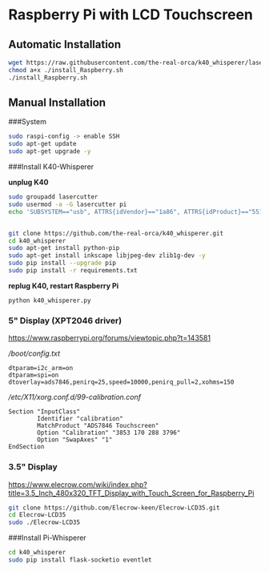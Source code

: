  Raspberry Pi with LCD Touchscreen
====================================

Automatic Installation
----------------------

```bash
wget https://raw.githubusercontent.com/the-real-orca/k40_whisperer/laser_whisperer/install_Raspberry.sh
chmod a+x ./install_Raspberry.sh
./install_Raspberry.sh
```

Manual Installation
-------------------

###System

```bash
sudo raspi-config -> enable SSH
sudo apt-get update
sudo apt-get upgrade -y
```


###Install K40-Whisperer

**unplug K40**

```bash
sudo groupadd lasercutter
sudo usermod -a -G lasercutter pi
echo 'SUBSYSTEM=="usb", ATTRS{idVendor}=="1a86", ATTRS{idProduct}=="5512", ENV{DEVTYPE}=="usb_device", MODE="0664", GROUP="lasercutter"' | sudo tee /etc/udev/rules.d/97-ctc-lasercutter.rules


git clone https://github.com/the-real-orca/k40_whisperer.git
cd k40_whisperer
sudo apt-get install python-pip
sudo apt-get install inkscape libjpeg-dev zlib1g-dev -y
sudo pip install --upgrade pip 
sudo pip install -r requirements.txt
```

**replug K40, restart Raspberry Pi**

`python k40_whisperer.py`


### 5" Display (XPT2046 driver)

https://www.raspberrypi.org/forums/viewtopic.php?t=143581

*/boot/config.txt*
```
dtparam=i2c_arm=on
dtparam=spi=on
dtoverlay=ads7846,penirq=25,speed=10000,penirq_pull=2,xohms=150
```
*/etc/X11/xorg.conf.d/99-calibration.conf*
```
Section "InputClass"
        Identifier "calibration"
        MatchProduct "ADS7846 Touchscreen"
        Option "Calibration" "3853 170 288 3796"
        Option "SwapAxes" "1"
EndSection
```

### 3.5" Display

https://www.elecrow.com/wiki/index.php?title=3.5_Inch_480x320_TFT_Display_with_Touch_Screen_for_Raspberry_Pi

```bash
git clone https://github.com/Elecrow-keen/Elecrow-LCD35.git
cd Elecrow-LCD35
sudo ./Elecrow-LCD35
```


###Install Pi-Whisperer

```bash
cd k40_whisperer
sudo pip install flask-socketio eventlet
```


